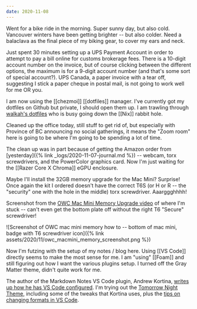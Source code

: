 ```yaml
---
date: 2020-11-08
---
```


Went for a bike ride in the morning. Super sunny day, but also cold. Vancouver winters have been getting brighter -- but also colder. Need a balaclava as the final piece of my biking gear, to cover my ears and neck.

Just spent 30 minutes setting up a UPS Payment Account in order to attempt to pay a bill online for customs brokerage fees. There is a 10-digit account number on the invoice, but of course clicking between the different options, the maximum is for a 9-digit account number (and that's some sort of special account?). UPS Canada, a paper invoice with a tear off, suggesting I stick a paper cheque in postal mail, is not going to work well for me OR you.

I am now using the [[chezmoi]] [[dotfiles]] manager. I've currently got my dotfiles on Github but private, I should open them up. I am trawling through [walkah's dotfiles](https://github.com/walkah/dotfiles) who is busy going down the [[Nix]] rabbit hole.

Cleaned up the office today, still stuff to get rid of, but especially with Province of BC announcing no social gatherings, it means the "Zoom room" here is going to be where I'm going to be spending a lot of time.

The clean up was in part because of getting the Amazon order from [yesterday]({% link _logs/2020-11-07-journal.md %}) -- webcam, torx screwdrivers, and the PowerColor graphics card. Now I'm just waiting for the [[Razer Core X Chroma]] eGPU enclosure.

Maybe I'll install the 32GB memory upgrade for the Mac Mini? Surprise! Once again the kit I ordered doesn't have the correct T6S (or H or R -- the "security" one with the hole in the middle) torx screwdriver. Aaarggghhhh!

Screenshot from the [OWC Mac Mini Memory Upgrade video](https://eshop.macsales.com/installvideos/mac-mini-2018-memory/) of where I'm stuck -- can't even get the bottom plate off without the right T6 "Secure" screwdriver!

![Screenshot of OWC mac mini memory how to -- bottom of mac mini, badge with T6 screwdriver icon]({% link assets/2020/11/owc_macmini_memory_screenshot.png %})

Now I'm futzing with the setup of my notes / blog here. Using [[VS Code]] directly seems to make the most sense for me. I am "using" [[Foam]] and still figuring out how I want the various plugins setup. I turned off the Gray Matter theme, didn't quite work for me.

The author of the Markdown Notes VS Code plugin, Andrew Kortina, [writes up how he has VS Code configured](https://kortina.nyc/essays/suping-up-vs-code-as-a-markdown-notebook/). I'm trying out the [Tomorrow Night Theme](https://marketplace.visualstudio.com/items?itemName=ms-vscode.Theme-TomorrowKit), including some of the tweaks that Kortina uses, plus the [tips on changing formats in VS Code](https://stackoverflow.com/questions/53772087/customize-block-quote-color-in-vscode-theme).

